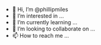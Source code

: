 - 👋 Hi, I’m @phillipmiles
- 👀 I’m interested in ...
- 🌱 I’m currently learning ...
- 💞️ I’m looking to collaborate on ...
- 📫 How to reach me ...

<!---
phillipmiles/phillipmiles is a ✨ special ✨ repository because its `README.md` (this file) appears on your GitHub profile.
You can click the Preview link to take a look at your changes.
--->
